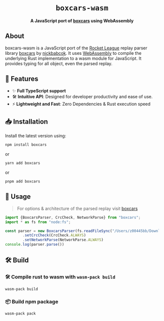 <div align="center">

  <h1><code>boxcars-wasm</code></h1>

  <strong>A JavaScript port of <a href="https://github.com/nickbabcock/boxcars">boxcars</a> using WebAssembly</strong>
</div>

## About
boxcars-wasm is a JavaScript port of the [Rocket League](http://www.rocketleaguegame.com/) replay parser library [boxcars](https://github.com/nickbabcock/boxcars) by [nickbabcok](https://github.com/nickbabcock). 
It uses [WebAssembly](https://github.com/rustwasm/wasm-pack) to compile the underlying Rust implementation to a wasm module for JavaScript. It provides typing for all object, even the parsed replay. 

## 🚀 Features

- ✨ **Full TypeScript support**
- 🛠️ **Intuitive API**: Designed for developer productivity and ease of use.
- ⚡  **Lightweight and Fast**: Zero Dependencies & Rust execution speed

## 📥 Installation
Install the latest version using:

```bash
npm install boxcars
```
or
```bash
yarn add boxcars
```
or
```bash
pnpm add boxcars
```

## 📝 Usage
> For options & architecture of the parsed replay visit [boxcars](https://github.com/nickbabcock/boxcars)

```typescript
import {BoxcarsParser, CrcCheck, NetworkParse} from "boxcars";
import * as fs from "node:fs";

const parser = new BoxcarsParser(fs.readFileSync("/Users/z00445bb/Downloads/test.replay"))
        .setCrcCheck(CrcCheck.ALWAYS)
        .setNetworkParse(NetworkParse.ALWAYS)
console.log(parser.parse())
```

## 🛠 Build

### 🛠 Compile rust to wasm with `wasm-pack build`

```
wasm-pack build
```

### 📦 Build npm package

```
wasm-pack pack
```